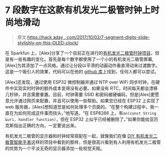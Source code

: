 # 7 段数字在这款有机发光二极管时钟上时尚地滑动

> 原文:[https://hack aday . com/2017/10/02/7-segment-digits-slide-stylishly-on-this-OLED-clock/](https://hackaday.com/2017/10/02/7-segment-digits-slide-stylishly-on-this-oled-clock/)

在 Sparkfun 上，[Alex]分享了一个目前正在进行的[有机发光二极管时钟项目](https://www.sparkfun.com/news/2484)，但是有一些有趣的变化。首先是每个数字都使用了一个小的有机发光二极管屏幕,[Alex]为其添加了一点风格。通过让分段以平滑的动画动作垂直滑动来过渡数字。这是一个吸引人的效果，代码可以在他的 [github 库](https://github.com/awende/OLED_Clock)上找到，任何人都可以尝试。

[Alex]还发现，通过使用 ESP32 微控制器并通过 NTP over WiFi 同步时钟，在硬件中实现实时时钟的额外成本变得没有必要。如果没有 RTC，时间每天都会漂移几秒钟，并且需要重置。目前，时钟需要 SSID 和密码被硬编码，但是[Alex]更愿意允许通过网页来配置，并且可以使用一些帮助。如果您已经在 ESP32 上实现了 web 服务器，[Alex]想知道您是如何处理多个页面的。“在整个构建过程中，我一直在为如何完成这件事而挠头，”他写道。“在 ESP8266 上，有`on(const String &uri, handler function)`，但在 ESP32 上似乎已经被删除了。”如果你能给亚历克斯指出正确的方向，一定要说出来。

有机发光二极管的显示器和时钟经常搭配在一起，就像我们在像 [DIY 有机发光二极管智能手表](https://hackaday.com/2014/07/07/diy-oled-smart-watch/)这样的项目中看到的那样，但是很高兴看到有人利用有机发光二极管的优势为一个平淡无奇的显示器添加一些视觉天赋。